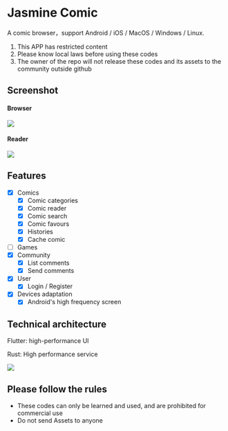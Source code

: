 Jasmine Comic
=============

A comic browser，support Android / iOS / MacOS / Windows / Linux.


1. This APP has restricted content
2. Please know local laws before using these codes
3. The owner of the repo will not release these codes and its assets to the community outside github

## Screenshot

#### Browser

![](images/app_screen.png)

#### Reader

![](images/reader_screen.png)

## Features

- [x] Comics
  - [x] Comic categories
  - [x] Comic reader
  - [x] Comic search
  - [x] Comic favours
  - [x] Histories
  - [x] Cache comic
- [ ] Games
- [x] Community
  - [x] List comments
  - [x] Send comments
- [x] User
  - [x] Login / Register
- [x] Devices adaptation
  - [x] Android's high frequency screen

## Technical architecture

Flutter: high-performance UI

Rust: High performance service

![](images/technologies.png)

## Please follow the rules

- These codes can only be learned and used, and are prohibited for commercial use
- Do not send Assets to anyone

